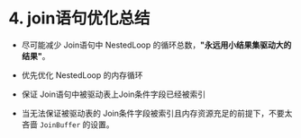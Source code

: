 # 4. join语句优化总结

* 尽可能减少 Join语句中 NestedLoop 的循环总数，**"永远用小结果集驱动大的结果"**。

* 优先优化 NestedLoop 的内存循环

* 保证 Join语句中被驱动表上Join条件字段已经被索引

* 当无法保证被驱动表的 Join条件字段被索引且内存资源充足的前提下，不要太吝啬 `JoinBuffer` 的设置。
